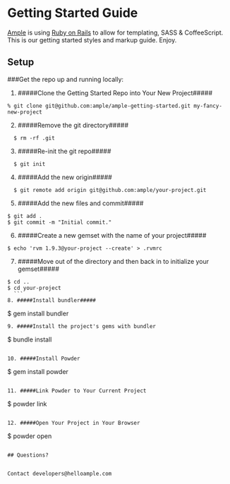 # Getting Started Guide

[Ample](http://www.helloample.com/) is using [Ruby on Rails](http://rubyonrails.org/) to allow for templating, SASS & CoffeeScript. This is our getting started styles and markup guide. Enjoy.

## Setup

###Get the repo up and running locally:

1. #####Clone the Getting Started Repo into Your New Project#####

  ```
  % git clone git@github.com:ample/ample-getting-started.git my-fancy-new-project
  ```

2. #####Remove the git directory#####

  ```
    $ rm -rf .git
  ```
3. #####Re-init the git repo#####

  ```
    $ git init
  ```
4. #####Add the new origin#####

  ```
    $ git remote add origin git@github.com:ample/your-project.git
  ```
5. #####Add the new files and commit#####

  ```
  $ git add .
  $ git commit -m "Initial commit."
  ```
6. #####Create a new gemset with the name of your project#####

  ```
  $ echo 'rvm 1.9.3@your-project --create' > .rvmrc
  ```
7. #####Move out of the directory and then back in to initialize your gemset#####

  ```
  $ cd ..
  $ cd your-project
    ```
8. #####Install bundler#####

  ```
  $ gem install bundler
  ```
9. #####Install the project's gems with bundler

  ```
  $ bundle install
  ```

10. #####Install Powder

  ```
  $ gem install powder
  ```

11. #####Link Powder to Your Current Project

  ```
  $ powder link
  ```

12. #####Open Your Project in Your Browser

  ```
  $ powder open
  ```
  
## Questions?


Contact developers@helloample.com
